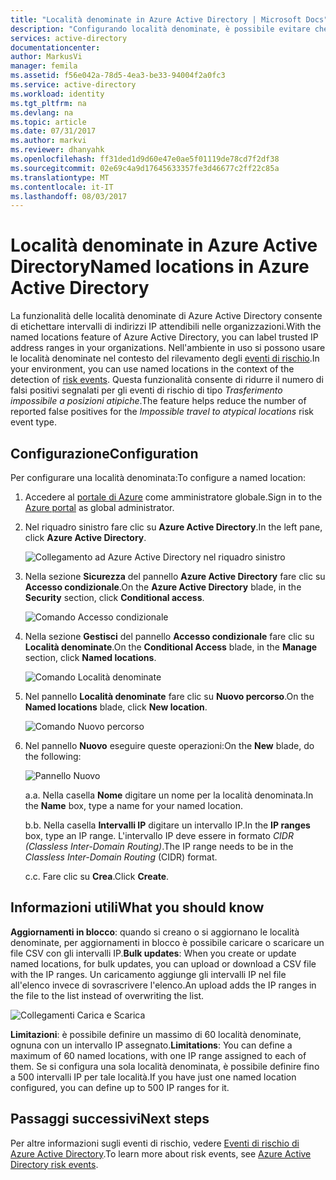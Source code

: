 ```yaml
---
title: "Località denominate in Azure Active Directory | Microsoft Docs"
description: "Configurando località denominate, è possibile evitare che indirizzi IP di proprietà dell'organizzazione generino falsi positivi per eventi di rischio di tipo Trasferimento impossibile a posizioni atipiche."
services: active-directory
documentationcenter: 
author: MarkusVi
manager: femila
ms.assetid: f56e042a-78d5-4ea3-be33-94004f2a0fc3
ms.service: active-directory
ms.workload: identity
ms.tgt_pltfrm: na
ms.devlang: na
ms.topic: article
ms.date: 07/31/2017
ms.author: markvi
ms.reviewer: dhanyahk
ms.openlocfilehash: ff31ded1d9d60e47e0ae5f01119de78cd7f2df38
ms.sourcegitcommit: 02e69c4a9d17645633357fe3d46677c2ff22c85a
ms.translationtype: MT
ms.contentlocale: it-IT
ms.lasthandoff: 08/03/2017
---
```

# <a name="named-locations-in-azure-active-directory"></a><span data-ttu-id="d6d46-103">Località denominate in Azure Active Directory</span><span class="sxs-lookup"><span data-stu-id="d6d46-103">Named locations in Azure Active Directory</span></span>

<span data-ttu-id="d6d46-104">La funzionalità delle località denominate di Azure Active Directory consente di etichettare intervalli di indirizzi IP attendibili nelle organizzazioni.</span><span class="sxs-lookup"><span data-stu-id="d6d46-104">With the named locations feature of Azure Active Directory, you can label trusted IP address ranges in your organizations.</span></span> <span data-ttu-id="d6d46-105">Nell'ambiente in uso si possono usare le località denominate nel contesto del rilevamento degli [eventi di rischio](active-directory-reporting-risk-events.md).</span><span class="sxs-lookup"><span data-stu-id="d6d46-105">In your environment, you can use named locations in the context of the detection of [risk events](active-directory-reporting-risk-events.md).</span></span> <span data-ttu-id="d6d46-106">Questa funzionalità consente di ridurre il numero di falsi positivi segnalati per gli eventi di rischio di tipo *Trasferimento impossibile a posizioni atipiche*.</span><span class="sxs-lookup"><span data-stu-id="d6d46-106">The feature helps reduce the number of reported false positives for the *Impossible travel to atypical locations* risk event type.</span></span> 

## <a name="configuration"></a><span data-ttu-id="d6d46-107">Configurazione</span><span class="sxs-lookup"><span data-stu-id="d6d46-107">Configuration</span></span>

<span data-ttu-id="d6d46-108">Per configurare una località denominata:</span><span class="sxs-lookup"><span data-stu-id="d6d46-108">To configure a named location:</span></span>

1. <span data-ttu-id="d6d46-109">Accedere al [portale di Azure](https://portal.azure.com) come amministratore globale.</span><span class="sxs-lookup"><span data-stu-id="d6d46-109">Sign in to the [Azure portal](https://portal.azure.com) as global administrator.</span></span>

2. <span data-ttu-id="d6d46-110">Nel riquadro sinistro fare clic su **Azure Active Directory**.</span><span class="sxs-lookup"><span data-stu-id="d6d46-110">In the left pane, click **Azure Active Directory**.</span></span>

    ![Collegamento ad Azure Active Directory nel riquadro sinistro](./media/active-directory-named-locations/01.png)

3. <span data-ttu-id="d6d46-112">Nella sezione **Sicurezza** del pannello **Azure Active Directory** fare clic su **Accesso condizionale**.</span><span class="sxs-lookup"><span data-stu-id="d6d46-112">On the **Azure Active Directory** blade, in the **Security** section, click **Conditional access**.</span></span>

    ![Comando Accesso condizionale](./media/active-directory-named-locations/05.png)


4. <span data-ttu-id="d6d46-114">Nella sezione **Gestisci** del pannello **Accesso condizionale** fare clic su **Località denominate**.</span><span class="sxs-lookup"><span data-stu-id="d6d46-114">On the **Conditional Access** blade, in the **Manage** section, click **Named locations**.</span></span>

    ![Comando Località denominate](./media/active-directory-named-locations/06.png)


5. <span data-ttu-id="d6d46-116">Nel pannello **Località denominate** fare clic su **Nuovo percorso**.</span><span class="sxs-lookup"><span data-stu-id="d6d46-116">On the **Named locations** blade, click **New location**.</span></span>

    ![Comando Nuovo percorso](./media/active-directory-named-locations/07.png)


6. <span data-ttu-id="d6d46-118">Nel pannello **Nuovo** eseguire queste operazioni:</span><span class="sxs-lookup"><span data-stu-id="d6d46-118">On the **New** blade, do the following:</span></span>

    ![Pannello Nuovo](./media/active-directory-named-locations/08.png)

    <span data-ttu-id="d6d46-120">a.</span><span class="sxs-lookup"><span data-stu-id="d6d46-120">a.</span></span> <span data-ttu-id="d6d46-121">Nella casella **Nome** digitare un nome per la località denominata.</span><span class="sxs-lookup"><span data-stu-id="d6d46-121">In the **Name** box, type a name for your named location.</span></span>

    <span data-ttu-id="d6d46-122">b.</span><span class="sxs-lookup"><span data-stu-id="d6d46-122">b.</span></span> <span data-ttu-id="d6d46-123">Nella casella **Intervalli IP** digitare un intervallo IP.</span><span class="sxs-lookup"><span data-stu-id="d6d46-123">In the **IP ranges** box, type an IP range.</span></span> <span data-ttu-id="d6d46-124">L'intervallo IP deve essere in formato *CIDR (Classless Inter-Domain Routing)*.</span><span class="sxs-lookup"><span data-stu-id="d6d46-124">The IP range needs to be in the *Classless Inter-Domain Routing* (CIDR) format.</span></span>  

    <span data-ttu-id="d6d46-125">c.</span><span class="sxs-lookup"><span data-stu-id="d6d46-125">c.</span></span> <span data-ttu-id="d6d46-126">Fare clic su **Crea**.</span><span class="sxs-lookup"><span data-stu-id="d6d46-126">Click **Create**.</span></span>



## <a name="what-you-should-know"></a><span data-ttu-id="d6d46-127">Informazioni utili</span><span class="sxs-lookup"><span data-stu-id="d6d46-127">What you should know</span></span>

<span data-ttu-id="d6d46-128">**Aggiornamenti in blocco**: quando si creano o si aggiornano le località denominate, per aggiornamenti in blocco è possibile caricare o scaricare un file CSV con gli intervalli IP.</span><span class="sxs-lookup"><span data-stu-id="d6d46-128">**Bulk updates**: When you create or update named locations, for bulk updates, you can upload or download a CSV file with the IP ranges.</span></span> <span data-ttu-id="d6d46-129">Un caricamento aggiunge gli intervalli IP nel file all'elenco invece di sovrascrivere l'elenco.</span><span class="sxs-lookup"><span data-stu-id="d6d46-129">An upload adds the IP ranges in the file to the list instead of overwriting the list.</span></span>

![Collegamenti Carica e Scarica](./media/active-directory-named-locations/09.png)


<span data-ttu-id="d6d46-131">**Limitazioni**: è possibile definire un massimo di 60 località denominate, ognuna con un intervallo IP assegnato.</span><span class="sxs-lookup"><span data-stu-id="d6d46-131">**Limitations**: You can define a maximum of 60 named locations, with one IP range assigned to each of them.</span></span> <span data-ttu-id="d6d46-132">Se si configura una sola località denominata, è possibile definire fino a 500 intervalli IP per tale località.</span><span class="sxs-lookup"><span data-stu-id="d6d46-132">If you have just one named location configured, you can define up to 500 IP ranges for it.</span></span>


## <a name="next-steps"></a><span data-ttu-id="d6d46-133">Passaggi successivi</span><span class="sxs-lookup"><span data-stu-id="d6d46-133">Next steps</span></span>

<span data-ttu-id="d6d46-134">Per altre informazioni sugli eventi di rischio, vedere [Eventi di rischio di Azure Active Directory](active-directory-reporting-risk-events.md).</span><span class="sxs-lookup"><span data-stu-id="d6d46-134">To learn more about risk events, see [Azure Active Directory risk events](active-directory-reporting-risk-events.md).</span></span>

